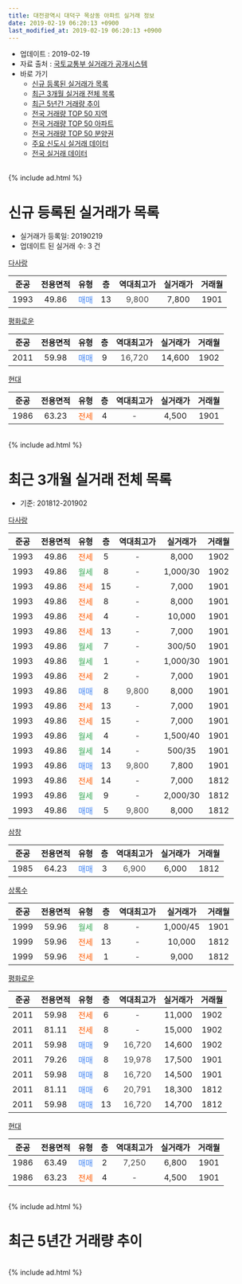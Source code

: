 ```yaml
---
title: 대전광역시 대덕구 목상동 아파트 실거래 정보
date: 2019-02-19 06:20:13 +0900
last_modified_at: 2019-02-19 06:20:13 +0900
---
```


* 업데이트 : 2019-02-19
* 자료 출처 : [국토교통부 실거래가 공개시스템](http://rt.molit.go.kr)
* 바로 가기
    * [신규 등록된 실거래가 목록](#신규-등록된-실거래가-목록)
    * [최근 3개월 실거래 전체 목록](#최근-3개월-실거래-전체-목록)
    * [최근 5년간 거래량 추이](#최근-5년간-거래량-추이)
    * [전국 거래량 TOP 50 지역](https://inasie.github.io/apt-trade-info/최근-3개월-전국에서-가장-거래가-많이-발생한-지역)
    * [전국 거래량 TOP 50 아파트](https://inasie.github.io/apt-trade-info/최근-3개월-전국에서-가장-거래가-많이-발생한-아파트)
    * [전국 거래량 TOP 50 분양권](https://inasie.github.io/apt-trade-info/최근-3개월-전국에서-가장-거래가-많이-발생한-분양권)
    * [주요 신도시 실거래 데이터](https://inasie.github.io/apt-trade-info/주요-신도시)
    * [전국 실거래 데이터](https://inasie.github.io/apt-trade-info/전국)
<br>
{% include ad.html %}
<br>

# 신규 등록된 실거래가 목록
* 실거래가 등록일: 20190219
* 업데이트 된 실거래 수: 3 건


[다사랑](https://search.naver.com/search.naver?query=%EB%8C%80%EC%A0%84%EA%B4%91%EC%97%AD%EC%8B%9C+%EB%8C%80%EB%8D%95%EA%B5%AC+%EB%AA%A9%EC%83%81%EB%8F%99+%EB%8B%A4%EC%82%AC%EB%9E%91)

|준공|전용면적|유형|층|역대최고가|실거래가|거래월|
|:---:|:---:|:---:|:---:|:---:|:---:|:---:|
|1993|49.86|<span style="color:#4285f3">매매</span>|13|<span style="color:#444444">9,800</span>|7,800|1901|

[평화로운](https://search.naver.com/search.naver?query=%EB%8C%80%EC%A0%84%EA%B4%91%EC%97%AD%EC%8B%9C+%EB%8C%80%EB%8D%95%EA%B5%AC+%EB%AA%A9%EC%83%81%EB%8F%99+%ED%8F%89%ED%99%94%EB%A1%9C%EC%9A%B4)

|준공|전용면적|유형|층|역대최고가|실거래가|거래월|
|:---:|:---:|:---:|:---:|:---:|:---:|:---:|
|2011|59.98|<span style="color:#4285f3">매매</span>|9|<span style="color:#444444">16,720</span>|14,600|1902|

[현대](https://search.naver.com/search.naver?query=%EB%8C%80%EC%A0%84%EA%B4%91%EC%97%AD%EC%8B%9C+%EB%8C%80%EB%8D%95%EA%B5%AC+%EB%AA%A9%EC%83%81%EB%8F%99+%ED%98%84%EB%8C%80)

|준공|전용면적|유형|층|역대최고가|실거래가|거래월|
|:---:|:---:|:---:|:---:|:---:|:---:|:---:|
|1986|63.23|<span style="color:#ff5a00">전세</span>|4|<span style="color:#444444">-</span>|4,500|1901|


<br>
{% include ad.html %}
<br>

# 최근 3개월 실거래 전체 목록
* 기준: 201812-201902


[다사랑](https://search.naver.com/search.naver?query=%EB%8C%80%EC%A0%84%EA%B4%91%EC%97%AD%EC%8B%9C+%EB%8C%80%EB%8D%95%EA%B5%AC+%EB%AA%A9%EC%83%81%EB%8F%99+%EB%8B%A4%EC%82%AC%EB%9E%91)

|준공|전용면적|유형|층|역대최고가|실거래가|거래월|
|:---:|:---:|:---:|:---:|:---:|:---:|:---:|
|1993|49.86|<span style="color:#ff5a00">전세</span>|5|<span style="color:#444444">-</span>|8,000|1902|
|1993|49.86|<span style="color:#34a853">월세</span>|8|<span style="color:#444444">-</span>|1,000/30|1902|
|1993|49.86|<span style="color:#ff5a00">전세</span>|15|<span style="color:#444444">-</span>|7,000|1901|
|1993|49.86|<span style="color:#ff5a00">전세</span>|8|<span style="color:#444444">-</span>|8,000|1901|
|1993|49.86|<span style="color:#ff5a00">전세</span>|4|<span style="color:#444444">-</span>|10,000|1901|
|1993|49.86|<span style="color:#ff5a00">전세</span>|13|<span style="color:#444444">-</span>|7,000|1901|
|1993|49.86|<span style="color:#34a853">월세</span>|7|<span style="color:#444444">-</span>|300/50|1901|
|1993|49.86|<span style="color:#34a853">월세</span>|1|<span style="color:#444444">-</span>|1,000/30|1901|
|1993|49.86|<span style="color:#ff5a00">전세</span>|2|<span style="color:#444444">-</span>|7,000|1901|
|1993|49.86|<span style="color:#4285f3">매매</span>|8|<span style="color:#444444">9,800</span>|8,000|1901|
|1993|49.86|<span style="color:#ff5a00">전세</span>|13|<span style="color:#444444">-</span>|7,000|1901|
|1993|49.86|<span style="color:#ff5a00">전세</span>|15|<span style="color:#444444">-</span>|7,000|1901|
|1993|49.86|<span style="color:#34a853">월세</span>|4|<span style="color:#444444">-</span>|1,500/40|1901|
|1993|49.86|<span style="color:#34a853">월세</span>|14|<span style="color:#444444">-</span>|500/35|1901|
|1993|49.86|<span style="color:#4285f3">매매</span>|13|<span style="color:#444444">9,800</span>|7,800|1901|
|1993|49.86|<span style="color:#ff5a00">전세</span>|14|<span style="color:#444444">-</span>|7,000|1812|
|1993|49.86|<span style="color:#34a853">월세</span>|9|<span style="color:#444444">-</span>|2,000/30|1812|
|1993|49.86|<span style="color:#4285f3">매매</span>|5|<span style="color:#444444">9,800</span>|8,000|1812|

[삼창](https://search.naver.com/search.naver?query=%EB%8C%80%EC%A0%84%EA%B4%91%EC%97%AD%EC%8B%9C+%EB%8C%80%EB%8D%95%EA%B5%AC+%EB%AA%A9%EC%83%81%EB%8F%99+%EC%82%BC%EC%B0%BD)

|준공|전용면적|유형|층|역대최고가|실거래가|거래월|
|:---:|:---:|:---:|:---:|:---:|:---:|:---:|
|1985|64.23|<span style="color:#4285f3">매매</span>|3|<span style="color:#444444">6,900</span>|6,000|1812|

[상록수](https://search.naver.com/search.naver?query=%EB%8C%80%EC%A0%84%EA%B4%91%EC%97%AD%EC%8B%9C+%EB%8C%80%EB%8D%95%EA%B5%AC+%EB%AA%A9%EC%83%81%EB%8F%99+%EC%83%81%EB%A1%9D%EC%88%98)

|준공|전용면적|유형|층|역대최고가|실거래가|거래월|
|:---:|:---:|:---:|:---:|:---:|:---:|:---:|
|1999|59.96|<span style="color:#34a853">월세</span>|8|<span style="color:#444444">-</span>|1,000/45|1901|
|1999|59.96|<span style="color:#ff5a00">전세</span>|13|<span style="color:#444444">-</span>|10,000|1812|
|1999|59.96|<span style="color:#ff5a00">전세</span>|1|<span style="color:#444444">-</span>|9,000|1812|

[평화로운](https://search.naver.com/search.naver?query=%EB%8C%80%EC%A0%84%EA%B4%91%EC%97%AD%EC%8B%9C+%EB%8C%80%EB%8D%95%EA%B5%AC+%EB%AA%A9%EC%83%81%EB%8F%99+%ED%8F%89%ED%99%94%EB%A1%9C%EC%9A%B4)

|준공|전용면적|유형|층|역대최고가|실거래가|거래월|
|:---:|:---:|:---:|:---:|:---:|:---:|:---:|
|2011|59.98|<span style="color:#ff5a00">전세</span>|6|<span style="color:#444444">-</span>|11,000|1902|
|2011|81.11|<span style="color:#ff5a00">전세</span>|8|<span style="color:#444444">-</span>|15,000|1902|
|2011|59.98|<span style="color:#4285f3">매매</span>|9|<span style="color:#444444">16,720</span>|14,600|1902|
|2011|79.26|<span style="color:#4285f3">매매</span>|8|<span style="color:#444444">19,978</span>|17,500|1901|
|2011|59.98|<span style="color:#4285f3">매매</span>|8|<span style="color:#444444">16,720</span>|14,500|1901|
|2011|81.11|<span style="color:#4285f3">매매</span>|6|<span style="color:#444444">20,791</span>|18,300|1812|
|2011|59.98|<span style="color:#4285f3">매매</span>|13|<span style="color:#444444">16,720</span>|14,700|1812|

[현대](https://search.naver.com/search.naver?query=%EB%8C%80%EC%A0%84%EA%B4%91%EC%97%AD%EC%8B%9C+%EB%8C%80%EB%8D%95%EA%B5%AC+%EB%AA%A9%EC%83%81%EB%8F%99+%ED%98%84%EB%8C%80)

|준공|전용면적|유형|층|역대최고가|실거래가|거래월|
|:---:|:---:|:---:|:---:|:---:|:---:|:---:|
|1986|63.49|<span style="color:#4285f3">매매</span>|2|<span style="color:#444444">7,250</span>|6,800|1901|
|1986|63.23|<span style="color:#ff5a00">전세</span>|4|<span style="color:#444444">-</span>|4,500|1901|


<br>
{% include ad.html %}
<br>

# 최근 5년간 거래량 추이


<div style="width:100%;">
    <canvas id="deal_progress" height="200"></canvas>
</div>

<script>
new Chart(document.getElementById("deal_progress"), {
    type: 'line',
    data: {
        labels: ['201402','201403','201404','201405','201406','201407','201408','201409','201410','201411','201412','201501','201502','201503','201504','201505','201506','201507','201508','201509','201510','201511','201512','201601','201602','201603','201604','201605','201606','201607','201608','201609','201610','201611','201612','201701','201702','201703','201704','201705','201706','201707','201708','201709','201710','201711','201712','201801','201802','201803','201804','201805','201806','201807','201808','201809','201810','201811','201812','201901','201902'],
        datasets: [{
            label: '매매',
            pointRadius: 1,
            data: [13, 14, 10, 11, 9, 30, 18, 16, 17, 9, 6, 21, 9, 23, 15, 13, 11, 18, 7, 3, 15, 11, 11, 10, 7, 5, 9, 3, 9, 5, 5, 5, 12, 11, 1, 6, 22, 12, 7, 12, 17, 4, 6, 9, 15, 6, 7, 5, 5, 7, 3, 4, 3, 0, 2, 2, 4, 7, 4, 5, 1],
            borderColor: "rgba(255, 201, 14, 1)",
            backgroundColor: "rgba(255, 201, 14, 0.5)",
            fill: false,
            lineTension: 0
        },{
            label: '전월세',
            pointRadius: 1,
            data: [8, 19, 9, 11, 6, 8, 4, 8, 11, 6, 9, 7, 8, 8, 5, 7, 9, 5, 7, 3, 6, 6, 4, 9, 8, 14, 5, 8, 6, 4, 4, 4, 8, 7, 7, 5, 12, 7, 6, 3, 7, 2, 7, 6, 4, 8, 3, 2, 7, 18, 4, 5, 8, 1, 5, 7, 6, 7, 4, 13, 4],
            borderColor: "rgba(0, 141, 185, 1)",
            backgroundColor: "rgba(0, 141, 185, 0.5)",
            fill: false,
            lineTension: 0
        }
        ]
    },
    options: {
        responsive: true,
        title: {
            display: false
        },
        tooltips: {
            mode: 'index',
            intersect: false
        },
        hover: {
            mode: 'nearest',
            intersect: true
        },
        scales: {
            xAxes: [{
                display: true,
                scaleLabel: {
                    display: true,
                    labelString: '년/월'
                }
            }],
            yAxes: [{
                display: true,
                ticks: {
                    suggestedMin: 0,
                },
                scaleLabel: {
                    display: true,
                    labelString: '실거래 수'
                }
            }]
        }
    }
});

</script>


<br>
{% include ad.html %}
<br>

